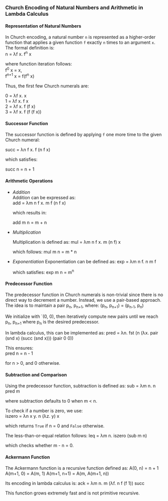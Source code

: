 ### Church Encoding of Natural Numbers and Arithmetic in Lambda Calculus

#### Representation of Natural Numbers

In Church encoding, a natural number `n` is represented as a higher-order function that applies a given function `f` exactly `n` times to an argument `x`. The formal definition is: <br>
n = λf x. f<sup>n</sup> x

where function iteration follows:<br>
f<sup>0</sup> x = x,<br>
f<sup>n+1</sup> x = f(f<sup>n</sup> x)

Thus, the first few Church numerals are:

0 = λf x. x<br>
1 = λf x. f x<br>
2 = λf x. f (f x)<br>
3 = λf x. f (f (f x))<br>


#### Successor Function

The successor function is defined by applying `f` one more time to the given Church numeral:<br>

succ = λn f x. f (n f x)

which satisfies:
 
succ n = n + 1


#### Arithmetic Operations

- *Addition* <br>
    Addition can be expressed as:<br>
    add = λm n f x. m f (n f x)

    which results in:

    add m n = m + n
- *Multiplication*<br>

    Multiplication is defined as:
    mul = λm n f x. m (n f) x


    which follows:
    mul m n = m * n

- *Exponentiation*
    Exponentiation can be defined as:
    exp = λm n f. n m f


    which satisfies:
    exp m n = m<sup>n</sup>


#### Predecessor Function

The predecessor function in Church numerals is non-trivial since there is no direct way to decrement a number. Instead, we use a pair-based approach. The idea is to maintain a pair p<sub>n</sub>, p<sub>n+1</sub>, where:
(p<sub>n</sub>, p<sub>n+1</sub>) = (p<sub>n-1</sub>, p<sub>n</sub>)



We initialize with `(0, 0), then iteratively compute new pairs until we reach p<sub>n</sub>, p<sub>n+1</sub> where p<sub>n</sub> is the desired predecessor.

In lambda calculus, this can be implemented as:
pred = λn. fst (n (λx. pair (snd x) (succ (snd x))) (pair 0 0))


This ensures:<br>
pred n = n - 1


for n > 0, and 0 otherwise.

#### Subtraction and Comparison

Using the predecessor function, subtraction is defined as:
sub = λm n. n pred m

where subtraction defaults to 0 when m < n.

To check if a number is zero, we use:<br>
iszero = λn x y. n (λz. y) x 

which returns `True` if n = 0 and `False` otherwise.

The less-than-or-equal relation follows:
leq = λm n. iszero (sub m n)

which checks whether m - n = 0.

#### Ackermann Function

The Ackermann function is a recursive function defined as:
A(0, n) = n + 1
A(m+1, 0) = A(m, 1)
A(m+1, n+1) = A(m, A(m+1, n))

Its encoding in lambda calculus is:
ack = λm n. m (λf. n f (f 1)) succ

This function grows extremely fast and is not primitive recursive.
